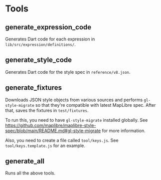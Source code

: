 # Tools

## generate_expression_code

Generates Dart code for each expression in `lib/src/expression/definitions/`.

## generate_style_code

Generates Dart code for the style spec in `reference/v8.json`.

## generate_fixtures

Downloads JSON style objects from various sources and performs `gl-style-migrate` so that they're compatible with latest MapLibre spec. After that, saves the fixtures in `test/fixtures`.

To run this, you need to have `gl-style-migrate` installed globally. See https://github.com/maplibre/maplibre-style-spec/blob/main/README.md#gl-style-migrate for more information.

Also, you need to create a file called `tool/keys.js`. See `tool/keys.template.js` for an example.

## generate_all

Runs all the above tools.